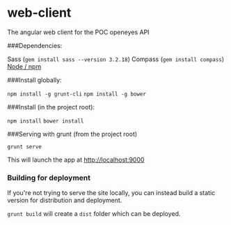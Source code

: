 web-client
===============

The angular web client for the POC openeyes API

###Dependencies:

Sass (`gem install sass --version 3.2.18`)
Compass (`gem install compass`)
[Node / npm](http://nodejs.org/download/)

###Install globally:

`npm install -g grunt-cli`
`npm install -g bower`

###Install (in the project root):

`npm install`
`bower install`

###Serving with grunt (from the project root)

`grunt serve`

This will launch the app at [http://localhost:9000](http://localhost:9000)

### Building for deployment

If you're not trying to serve the site locally, you can instead build a static version for distribution and deployment. 

`grunt build` will create a `dist` folder which can be deployed.

